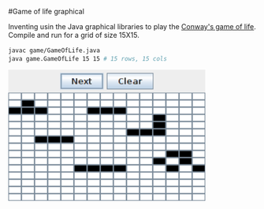 #Game of life graphical

Inventing usin the Java graphical libraries to play the [Conway's game of life](http://en.wikipedia.org/wiki/Conway%27s_Game_of_Life). Compile and run for a grid of size 15X15.
```bash
javac game/GameOfLife.java
java game.GameOfLife 15 15 # 15 rows, 15 cols  
```
<img src='output.gif' width="400" />